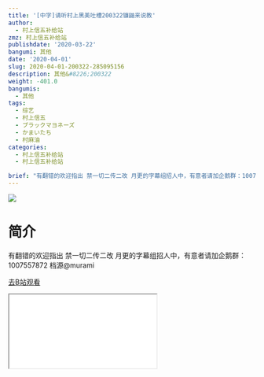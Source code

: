 ```yaml
---
title: '[中字]请听村上黑美吐槽200322镰鼬来说教'
author:
  - 村上信五补给站
zmz: 村上信五补给站
publishdate: '2020-03-22'
bangumi: 其他
date: '2020-04-01'
slug: 2020-04-01-200322-285095156
description: 其他&#8226;200322
weight: -401.0
bangumis:
  - 其他
tags:
  - 综艺
  - 村上信五
  - ブラックマヨネーズ
  - かまいたち
  - 村麻油
categories:
  - 村上信五补给站
  - 村上信五补给站

brief: "有翻错的欢迎指出 禁一切二传二改 月更的字幕组招人中，有意者请加企鹅群：1007557872 档源@murami"
---
```

![](https://raw.githubusercontent.com/tcgriffith/owaraisite/master/static/tmpimg/7b0ebe01e82e5aee91330d788096e91044ba0ecf.jpg.480.jpg)
# 简介  
有翻错的欢迎指出
禁一切二传二改
月更的字幕组招人中，有意者请加企鹅群：1007557872
档源@murami  

[去B站观看](https://www.bilibili.com/video/av285095156/)
<div class ="resp-container"><iframe class="testiframe" src="//player.bilibili.com/player.html?aid=285095156"", scrolling="no", allowfullscreen="true" > </iframe></div> 
